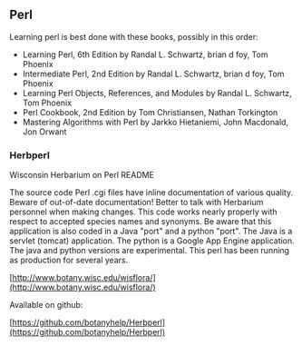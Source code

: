 ## Perl

Learning perl is best done with these books, possibly in this order:

* Learning Perl, 6th Edition by Randal L. Schwartz, brian d foy, Tom Phoenix
* Intermediate Perl, 2nd Edition by Randal L. Schwartz, brian d foy, Tom Phoenix
* Learning Perl Objects, References, and Modules by Randal L. Schwartz, Tom Phoenix
* Perl Cookbook, 2nd Edition by Tom Christiansen, Nathan Torkington
* Mastering Algorithms with Perl by Jarkko Hietaniemi, John Macdonald, Jon Orwant

### Herbperl

Wisconsin Herbarium on Perl README

The source code Perl .cgi files have inline 
documentation of various quality.  Beware of 
out-of-date documentation!  Better to talk 
with Herbarium personnel when making changes. 
This code works nearly properly with respect 
to accepted species names and synonyms.  Be 
aware that this application is also coded in 
a Java "port" and a python "port".  The Java 
is a servlet (tomcat) application.  The python 
is a Google App Engine application.  The java 
and python versions are experimental.  This 
perl has been running as production for 
several years.

[http://www.botany.wisc.edu/wisflora/](http://www.botany.wisc.edu/wisflora/)

Available on github:

[https://github.com/botanyhelp/Herbperl](https://github.com/botanyhelp/Herbperl)

